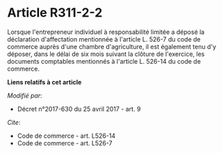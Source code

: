 # Article R311-2-2

Lorsque l'entrepreneur individuel à responsabilité limitée a déposé la déclaration d'affectation mentionnée à l'article L.
526-7 du code de commerce auprès d'une chambre d'agriculture, il est également tenu d'y déposer, dans le délai de six mois
suivant la clôture de l'exercice, les documents comptables mentionnés à l'article L. 526-14 du code de commerce.

**Liens relatifs à cet article**

_Modifié par_:

  - Décret n°2017-630 du 25 avril 2017 - art. 9

_Cite_:

  - Code de commerce - art. L526-14
  - Code de commerce - art. L526-7
